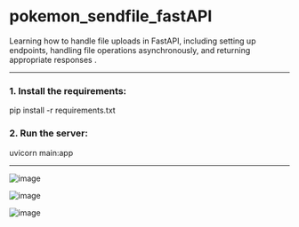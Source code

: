 # pokemon_sendfile_fastAPI
Learning how to handle file uploads in FastAPI, including setting up endpoints, handling file operations asynchronously, and returning appropriate responses .

----------------------------------------------
### 1. Install the requirements:
pip install -r requirements.txt

### 2. Run the server:
uvicorn main:app

----------------------------------------------

![image](https://github.com/andhitapandu/pokemon_sendfile_fastAPI/assets/154814230/5bfe667c-ff70-4716-82fe-26a6ead064d4)

![image](https://github.com/andhitapandu/pokemon_sendfile_fastAPI/assets/154814230/1c6049ae-98fa-4b33-abdf-382f0750481c)

![image](https://github.com/andhitapandu/pokemon_sendfile_fastAPI/assets/154814230/874b3537-0beb-4e58-80e7-cd68627cac80)

